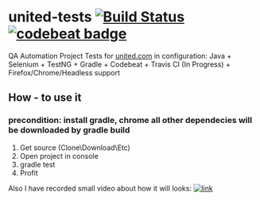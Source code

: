 # united-tests [![Build Status](https://travis-ci.org/kyxap/united-tests.svg?branch=master)](https://travis-ci.org/kyxap/united-tests) [![codebeat badge](https://codebeat.co/badges/5fda7f89-219e-47f6-9e94-c04f30ed66d7)](https://codebeat.co/projects/github-com-kyxap-united-tests-master)

QA Automation Project Tests for [united.com](http://united.com/ual/en/us/) in configuration:
Java + Selenium + TestNG + Gradle + Codebeat + Travis CI (In Progress) + Firefox/Chrome/Headless support

## How - to use it
### precondition: install gradle, chrome all other dependecies will be downloaded by gradle build

1. Get source (Clone\Download\Etc)
2. Open project in console
3. gradle test
4. Profit

Also I have recorded small video about how it will looks:
[![link](https://content.screencast.com/users/kyxap/folders/Jing/media/b913f9c2-9fd9-41bb-8322-7b9048bb6046/00000021.png)](https://www.screencast.com/t/cCF3kkN3G)
